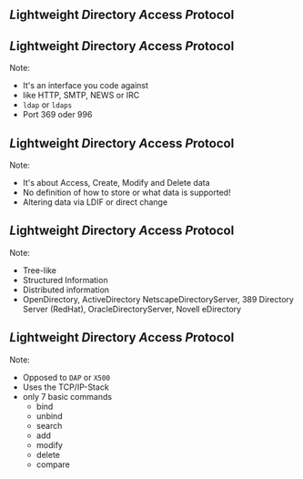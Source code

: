 <!-- .slide: data-transition="fade-in" -->
## *L*ightweight *D*irectory *A*ccess *P*rotocol




<!-- .slide: data-transition="fade-in" -->
## <span class="light">*L*ightweight *D*irectory *A*ccess</span> *P*rotocol

Note:
* It's an interface you code against
* like HTTP, SMTP, NEWS or IRC
* ```ldap``` or ```ldaps```
* Port 369 oder 996




<!-- .slide: data-transition="fade-in" -->
## <span class="light">*L*ightweight *D*irectory</span> *A*ccess <span class="light">*P*rotocol</span>

Note:
* It's about Access, Create, Modify and Delete data
* No definition of how to store or what data is supported!
* Altering data via LDIF or direct change




<!-- .slide: data-transition="fade-in" -->
## <span class="light">*L*ightweight</span> *D*irectory <span class="light">*A*ccess *P*rotocol</span>

Note:
* Tree-like
* Structured Information
* Distributed information
* OpenDirectory, ActiveDirectory NetscapeDirectoryServer, 389 Directory Server (RedHat), OracleDirectoryServer, Novell eDirectory




<!-- .slide: data-transition="fade-in" -->
## *L*ightweight <span class="light">*D*irectory <span class="light">*A*ccess *P*rotocol</span>

Note:
* Opposed to ```DAP``` or ```X500```
* Uses the TCP/IP-Stack
* only 7 basic commands
  * bind
  * unbind
  * search
  * add
  * modify
  * delete
  * compare